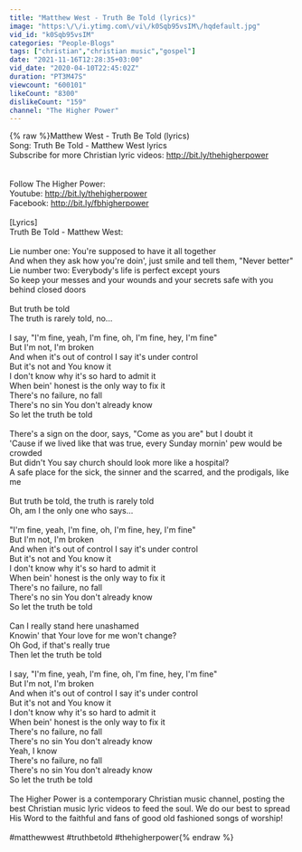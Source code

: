 ```yaml
---
title: "Matthew West - Truth Be Told (lyrics)"
image: "https:\/\/i.ytimg.com\/vi\/k0Sqb95vsIM\/hqdefault.jpg"
vid_id: "k0Sqb95vsIM"
categories: "People-Blogs"
tags: ["christian","christian music","gospel"]
date: "2021-11-16T12:28:35+03:00"
vid_date: "2020-04-10T22:45:02Z"
duration: "PT3M47S"
viewcount: "600101"
likeCount: "8300"
dislikeCount: "159"
channel: "The Higher Power"
---
```

{% raw %}Matthew West - Truth Be Told (lyrics)<br />Song: Truth Be Told - Matthew West lyrics<br />Subscribe for more Christian lyric videos: <a rel="nofollow" target="blank" href="http://bit.ly/thehigherpower">http://bit.ly/thehigherpower</a><br /><br /><br />Follow The Higher Power:<br />Youtube: <a rel="nofollow" target="blank" href="http://bit.ly/thehigherpower">http://bit.ly/thehigherpower</a><br />Facebook: <a rel="nofollow" target="blank" href="http://bit.ly/fbhigherpower">http://bit.ly/fbhigherpower</a><br /><br />[Lyrics]<br />Truth Be Told - Matthew West:<br /><br />Lie number one: You're supposed to have it all together<br />And when they ask how you're doin', just smile and tell them, &quot;Never better&quot;<br />Lie number two: Everybody's life is perfect except yours<br />So keep your messes and your wounds and your secrets safe with you behind closed doors<br /><br />But truth be told<br />The truth is rarely told, no...<br /><br />I say, &quot;I'm fine, yeah, I'm fine, oh, I'm fine, hey, I'm fine&quot;<br />But I'm not, I'm broken<br />And when it's out of control I say it's under control<br />But it's not and You know it<br />I don't know why it's so hard to admit it<br />When bein' honest is the only way to fix it<br />There's no failure, no fall<br />There's no sin You don't already know<br />So let the truth be told<br /><br />There's a sign on the door, says, &quot;Come as you are&quot; but I doubt it<br />'Cause if we lived like that was true, every Sunday mornin' pew would be crowded<br />But didn't You say church should look more like a hospital?<br />A safe place for the sick, the sinner and the scarred, and the prodigals, like me<br /><br />But truth be told, the truth is rarely told<br />Oh, am I the only one who says...<br /><br />&quot;I'm fine, yeah, I'm fine, oh, I'm fine, hey, I'm fine&quot;<br />But I'm not, I'm broken<br />And when it's out of control I say it's under control<br />But it's not and You know it<br />I don't know why it's so hard to admit it<br />When bein' honest is the only way to fix it<br />There's no failure, no fall<br />There's no sin You don't already know<br />So let the truth be told<br /><br />Can I really stand here unashamed<br />Knowin' that Your love for me won't change?<br />Oh God, if that's really true<br />Then let the truth be told<br /><br />I say, &quot;I'm fine, yeah, I'm fine, oh, I'm fine, hey, I'm fine&quot;<br />But I'm not, I'm broken<br />And when it's out of control I say it's under control<br />But it's not and You know it<br />I don't know why it's so hard to admit it<br />When bein' honest is the only way to fix it<br />There's no failure, no fall<br />There's no sin You don't already know<br />Yeah, I know<br />There's no failure, no fall<br />There's no sin You don't already know<br />So let the truth be told<br /><br />The Higher Power is a contemporary Christian music channel, posting the best Christian music lyric videos to feed the soul. We do our best to spread His Word to the faithful and fans of good old fashioned songs of worship!<br /><br />#matthewwest #truthbetold #thehigherpower{% endraw %}
